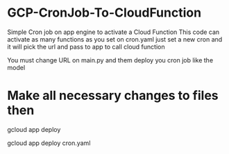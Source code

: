 # GCP-CronJob-To-CloudFunction
Simple Cron job on app engine to activate a Cloud Function
This code can activate as many functions as you set on cron.yaml
just set a new cron and it will pick the url and pass to app to call cloud function

You must change URL on main.py 
and them deploy you cron job like the model

# Make all necessary changes to files then 

gcloud app deploy

gcloud app deploy cron.yaml
